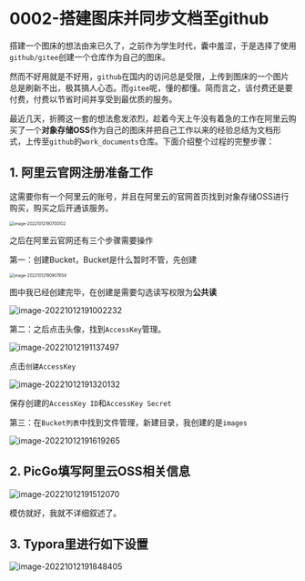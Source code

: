# 0002-搭建图床并同步文档至github

搭建一个图床的想法由来已久了，之前作为学生时代，囊中羞涩，于是选择了使用`github/gitee`创建一个仓库作为自己的图床。

然而不好用就是不好用，`github`在国内的访问总是受限，上传到图床的一个图片总是刷新不出，极其搞人心态。而`gitee`呢，懂的都懂。简而言之，该付费还是要付费，付费以节省时间并享受到最优质的服务。

最近几天，折腾这一套的想法愈发浓烈，趁着今天上午没有着急的工作在阿里云购买了一个**对象存储OSS**作为自己的图床并把自己工作以来的经验总结为文档形式，上传至`github`的`work_documents`仓库。下面介绍整个过程的完整步骤：

## 1. 阿里云官网注册准备工作

这需要你有一个阿里云的账号，并且在阿里云的官网首页找到对象存储OSS进行购买，购买之后开通该服务。

<img src="https://wjx-pic.oss-cn-hangzhou.aliyuncs.com/images/image-20221012190700102.png" alt="image-20221012190700102" style="zoom: 50%;" />

之后在阿里云官网还有三个步骤需要操作

第一：创建Bucket，Bucket是什么暂时不管，先创建

<img src="https://wjx-pic.oss-cn-hangzhou.aliyuncs.com/images/image-20221012190907654.png" alt="image-20221012190907654" style="zoom: 50%;" />

图中我已经创建完毕，在创建是需要勾选读写权限为**公共读**

<img src="https://wjx-pic.oss-cn-hangzhou.aliyuncs.com/images/image-20221012191002232.png" alt="image-20221012191002232"  />

第二：之后点击头像，找到`AccessKey`管理。

![image-20221012191137497](https://wjx-pic.oss-cn-hangzhou.aliyuncs.com/images/image-20221012191137497.png)

点击`创建AccessKey`

![image-20221012191320132](https://wjx-pic.oss-cn-hangzhou.aliyuncs.com/images/image-20221012191320132.png)

保存创建的`AccessKey ID`和`AccessKey Secret`

第三：在`Bucket列表`中找到文件管理，新建目录，我创建的是`images`

![image-20221012191619265](https://wjx-pic.oss-cn-hangzhou.aliyuncs.com/images/image-20221012191619265.png)

##  2. PicGo填写阿里云OSS相关信息

 ![image-20221012191512070](https://wjx-pic.oss-cn-hangzhou.aliyuncs.com/images/image-20221012191512070.png)

模仿就好，我就不详细叙述了。

##  3. Typora里进行如下设置

![image-20221012191848405](https://wjx-pic.oss-cn-hangzhou.aliyuncs.com/images/image-20221012191848405.png) 
